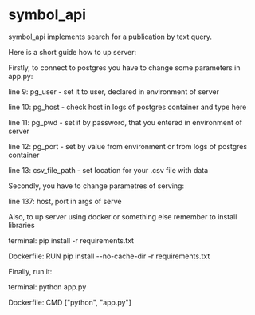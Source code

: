 # symbol_api
symbol_api implements search for a publication by text query.

Here is a short guide how to up server: 


Firstly, to connect to postgres you have to change some parameters in app.py:

  line 9: pg_user - set it to user, declared in environment of server
  
  line 10: pg_host - check host in logs of postgres container and type here
  
  line 11: pg_pwd - set it by password, that you entered in environment of server
  
  line 12: pg_port - set by value from environment or from logs of postgres container
  
  line 13: csv_file_path - set location for your .csv file with data
  
  
Secondly, you have to change parametres of serving:

  line 137: host, port in args of serve
  
  
Also, to up server using docker or something else remember to install libraries

  terminal: pip install -r requirements.txt
  
  Dockerfile: RUN pip install --no-cache-dir -r requirements.txt
  
  
Finally, run it:

  terminal: python app.py
  
  Dockerfile: CMD ["python", "app.py"]
